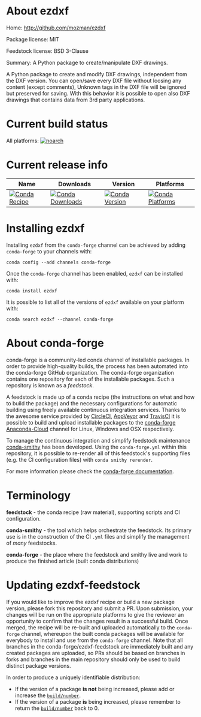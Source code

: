 About ezdxf
===========

Home: http://github.com/mozman/ezdxf

Package license: MIT

Feedstock license: BSD 3-Clause

Summary: A Python package to create/manipulate DXF drawings.

A Python package to create and modify DXF drawings, independent from the DXF version. You can open/save every DXF file without loosing any content (except comments), Unknown tags in the DXF file will be ignored but preserved for saving. With this behavior it is possible to open also DXF drawings that contains data from 3rd party applications.


Current build status
====================

All platforms:
[![noarch](https://img.shields.io/circleci/project/github/conda-forge/ezdxf-feedstock/master.svg?label=noarch)](https://circleci.com/gh/conda-forge/ezdxf-feedstock)

Current release info
====================

| Name | Downloads | Version | Platforms |
| --- | --- | --- | --- |
| [![Conda Recipe](https://img.shields.io/badge/recipe-ezdxf-green.svg)](https://anaconda.org/conda-forge/ezdxf) | [![Conda Downloads](https://img.shields.io/conda/dn/conda-forge/ezdxf.svg)](https://anaconda.org/conda-forge/ezdxf) | [![Conda Version](https://img.shields.io/conda/vn/conda-forge/ezdxf.svg)](https://anaconda.org/conda-forge/ezdxf) | [![Conda Platforms](https://img.shields.io/conda/pn/conda-forge/ezdxf.svg)](https://anaconda.org/conda-forge/ezdxf) |

Installing ezdxf
================

Installing `ezdxf` from the `conda-forge` channel can be achieved by adding `conda-forge` to your channels with:

```
conda config --add channels conda-forge
```

Once the `conda-forge` channel has been enabled, `ezdxf` can be installed with:

```
conda install ezdxf
```

It is possible to list all of the versions of `ezdxf` available on your platform with:

```
conda search ezdxf --channel conda-forge
```


About conda-forge
=================

conda-forge is a community-led conda channel of installable packages.
In order to provide high-quality builds, the process has been automated into the
conda-forge GitHub organization. The conda-forge organization contains one repository
for each of the installable packages. Such a repository is known as a *feedstock*.

A feedstock is made up of a conda recipe (the instructions on what and how to build
the package) and the necessary configurations for automatic building using freely
available continuous integration services. Thanks to the awesome service provided by
[CircleCI](https://circleci.com/), [AppVeyor](https://www.appveyor.com/)
and [TravisCI](https://travis-ci.org/) it is possible to build and upload installable
packages to the [conda-forge](https://anaconda.org/conda-forge)
[Anaconda-Cloud](https://anaconda.org/) channel for Linux, Windows and OSX respectively.

To manage the continuous integration and simplify feedstock maintenance
[conda-smithy](https://github.com/conda-forge/conda-smithy) has been developed.
Using the ``conda-forge.yml`` within this repository, it is possible to re-render all of
this feedstock's supporting files (e.g. the CI configuration files) with ``conda smithy rerender``.

For more information please check the [conda-forge documentation](https://conda-forge.org/docs/).

Terminology
===========

**feedstock** - the conda recipe (raw material), supporting scripts and CI configuration.

**conda-smithy** - the tool which helps orchestrate the feedstock.
                   Its primary use is in the construction of the CI ``.yml`` files
                   and simplify the management of *many* feedstocks.

**conda-forge** - the place where the feedstock and smithy live and work to
                  produce the finished article (built conda distributions)


Updating ezdxf-feedstock
========================

If you would like to improve the ezdxf recipe or build a new
package version, please fork this repository and submit a PR. Upon submission,
your changes will be run on the appropriate platforms to give the reviewer an
opportunity to confirm that the changes result in a successful build. Once
merged, the recipe will be re-built and uploaded automatically to the
`conda-forge` channel, whereupon the built conda packages will be available for
everybody to install and use from the `conda-forge` channel.
Note that all branches in the conda-forge/ezdxf-feedstock are
immediately built and any created packages are uploaded, so PRs should be based
on branches in forks and branches in the main repository should only be used to
build distinct package versions.

In order to produce a uniquely identifiable distribution:
 * If the version of a package **is not** being increased, please add or increase
   the [``build/number``](https://conda.io/docs/user-guide/tasks/build-packages/define-metadata.html#build-number-and-string).
 * If the version of a package **is** being increased, please remember to return
   the [``build/number``](https://conda.io/docs/user-guide/tasks/build-packages/define-metadata.html#build-number-and-string)
   back to 0.
